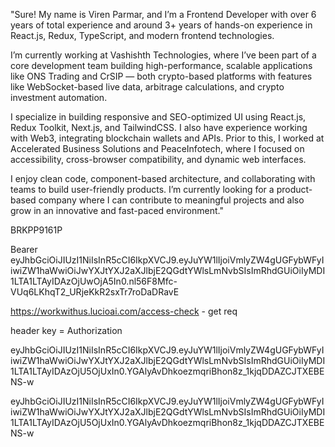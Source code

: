 "Sure! My name is Viren Parmar, and I’m a Frontend Developer with over 6 years of total experience and around 3+ years of hands-on experience in React.js, Redux, TypeScript, and modern frontend technologies.

I’m currently working at Vashishth Technologies, where I’ve been part of a core development team building high-performance, scalable applications like ONS Trading and CrSIP — both crypto-based platforms with features like WebSocket-based live data, arbitrage calculations, and crypto investment automation.

I specialize in building responsive and SEO-optimized UI using React.js, Redux Toolkit, Next.js, and TailwindCSS. I also have experience working with Web3, integrating blockchain wallets and APIs. Prior to this, I worked at Accelerated Business Solutions and PeaceInfotech, where I focused on accessibility, cross-browser compatibility, and dynamic web interfaces.

I enjoy clean code, component-based architecture, and collaborating with teams to build user-friendly products. I’m currently looking for a product-based company where I can contribute to meaningful projects and also grow in an innovative and fast-paced environment."

BRKPP9161P

Bearer eyJhbGciOiJIUzI1NiIsInR5cCI6IkpXVCJ9.eyJuYW1lIjoiVmlyZW4gUGFybWFyIiwiZW1haWwiOiJwYXJtYXJ2aXJlbjE2QGdtYWlsLmNvbSIsImRhdGUiOiIyMDI1LTA1LTAyIDAzOjUwOjA5In0.nl56F8Mfc-VUq6LKhqT2_URjeKkR2sxTr7roDaDRavE


https://workwithus.lucioai.com/access-check - get req 

header key = Authorization

eyJhbGciOiJIUzI1NiIsInR5cCI6IkpXVCJ9.eyJuYW1lIjoiVmlyZW4gUGFybWFyIiwiZW1haWwiOiJwYXJtYXJ2aXJlbjE2QGdtYWlsLmNvbSIsImRhdGUiOiIyMDI1LTA1LTAyIDAzOjU5OjUxIn0.YGAlyAvDhkoezmqriBhon8z_1kjqDDAZCJTXEBENS-w

eyJhbGciOiJIUzI1NiIsInR5cCI6IkpXVCJ9.eyJuYW1lIjoiVmlyZW4gUGFybWFyIiwiZW1haWwiOiJwYXJtYXJ2aXJlbjE2QGdtYWlsLmNvbSIsImRhdGUiOiIyMDI1LTA1LTAyIDAzOjU5OjUxIn0.YGAlyAvDhkoezmqriBhon8z_1kjqDDAZCJTXEBENS-w